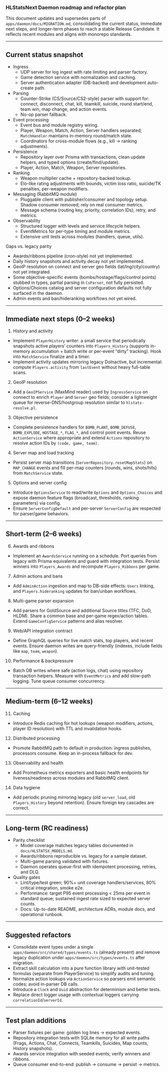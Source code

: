 ### HLStatsNext Daemon roadmap and refactor plan

This document updates and supersedes parts of `apps/daemon/docs/MIGRATION.md`, consolidating the current status, immediate next steps, and longer-term phases to reach a stable Release Candidate. It reflects recent modules and aligns with monorepo standards.

---

## Current status snapshot

- Ingress
  - UDP server for log ingest with rate limiting and parser factory.
  - Game detection service with normalization and caching.
  - Server authentication adapter (DB-backed) and development auto-create path.
- Parsing
  - Counter-Strike (CS/Source/CS2-style) parser with support for: connect, disconnect, chat, kill, teamkill, suicide, round start/end, team win, map change, and action events.
  - No-op parser fallback.
- Event processing
  - Event bus and module registry wiring.
  - Player, Weapon, Match, Action, Server handlers separated; `MatchHandler` maintains in-memory round/match state.
  - Coordinators for cross-module flows (e.g., kill → ranking adjustments).
- Persistence
  - Repository layer over Prisma with transactions, clean update helpers, and typed options (create/find/update).
  - Player, Action, Match, Weapon, Server repositories.
- Ranking
  - Weapon multiplier cache + repository-backed lookup.
  - Elo-like rating adjustments with bounds, victim loss ratio, suicide/TK penalties, per-weapon modifiers.
- Messaging (RabbitMQ module)
  - Pluggable client with publisher/consumer and topology setup. Shadow consumer removed; rely on real consumer metrics.
  - Message schema (routing key, priority, correlation IDs), retry, and metrics.
- Observability
  - Structured logger with levels and service lifecycle helpers.
  - EventMetrics for per-type timing and module metrics.
  - Extensive unit tests across modules (handlers, queue, utils).

Gaps vs. legacy parity

- Awards/ribbons pipeline (cron-style) not yet implemented.
- Daily history snapshots and activity decay not yet implemented.
- GeoIP resolution on connect and server geo fields (lat/lng/city/country) not yet integrated.
- Some objective-specific events (bombs/hostage/flags/control points) stubbed in types, partial parsing in `CsParser`, not fully persisted.
- Options/Choices catalog and server configuration defaults not fully surfaced in the daemon.
- Admin events and ban/hideranking workflows not yet wired.

---

## Immediate next steps (0–2 weeks)

1. History and activity

- Implement `PlayerHistory` writer: a small service that periodically snapshots active players’ counters into `Players_History` (supports in-memory accumulation + batch write or per-event “dirty” tracking). Hook into `MatchService` finalize and a timer.
- Implement activity updates mirroring legacy DoInactive, but incremental: compute `Players.activity` from `lastEvent` without heavy full-table scans.

2. GeoIP resolution

- Add a `GeoIPService` (MaxMind reader) used by `IngressService` on connect to enrich `Player` and `Server` geo fields; consider a lightweight queue for reverse-DNS/hostgroup resolution similar to `hlstats-resolve.pl`.

3. Objective persistence

- Complete persistence handlers for `BOMB_PLANT`, `BOMB_DEFUSE`, `BOMB_EXPLODE`, `HOSTAGE_*`, `FLAG_*`, and control point events. Reuse `ActionService` where appropriate and extend `Actions` repository to resolve action IDs by `(code, game, team)`.

4. Server map and load tracking

- Persist server map transitions (`ServerRepository.resetMapStats`) on `MAP_CHANGE` events and fill per-map counters (rounds, wins, shots/hits) from `MatchService` state.

5. Options and server config

- Introduce `OptionsService` to read/write `Options` and `Options_Choices` and expose daemon feature flags (broadcast, thresholds, ranking parameters) via config.
- Ensure `ServerConfigDefault` and per-server `ServerConfig` are respected for parser/game behaviors.

---

## Short-term (2–6 weeks)

6. Awards and ribbons

- Implement an `AwardsService` running on a schedule. Port queries from legacy with Prisma equivalents and guard with integration tests. Persist winners into `Players_Awards` and recompute `Players_Ribbons` per game.

7. Admin actions and bans

- Add `AdminAction` ingestion and map to DB-side effects: `Users` linking, and `Players.hideranking` updates for ban/unban workflows.

8. Multi-game parser expansion

- Add parsers for GoldSource and additional Source titles (TFC, DoD, HLDM). Share a common base and per-game regex/action tables. Extend `GameConfigService` patterns and alias resolver.

9. Web/API integration contract

- Define GraphQL queries for live match stats, top players, and recent events. Ensure daemon writes are query-friendly (indexes, include fields like `map`, `team`, `weapon`).

10. Performance & backpressure

- Batch DB writes where safe (action logs, chat) using repository transaction helpers. Measure with `EventMetrics` and add slow-path logging. Tune queue consumer concurrency.

---

## Medium-term (6–12 weeks)

11. Caching

- Introduce Redis caching for hot lookups (weapon modifiers, actions, player ID resolution) with TTL and invalidation hooks.

12. Distributed processing

- Promote RabbitMQ path to default in production: ingress publishes, processors consume. Keep an in-process fallback for dev.

13. Observability and health

- Add Prometheus metrics exporters and basic health endpoints for liveness/readiness across modules and RabbitMQ client.

14. Data hygiene

- Add periodic pruning mirroring legacy (old `server_load`, old `Players_History` beyond retention). Ensure foreign key cascades are correct.

---

## Long-term (RC readiness)

- Parity checklist
  - Model coverage matches legacy tables documented in `docs/HLSTATSX_MODELS.md`.
  - Awards/ribbons reproducible vs. legacy for a sample dataset.
  - Multi-game parsing validated with fixtures.
  - Daemon operates queue-first with idempotent processing, retries, and DLQ.
- Quality gates
  - Lint/type/test green; 90%+ unit coverage handlers/services, 80% critical integration, smoke e2e.
  - Performance: target P95 event processing < 25ms per event in standard queue; sustained ingest rate sized to expected server counts.
  - Docs: Up-to-date README, architecture ADRs, module docs, and operational runbook.

---

## Suggested refactors

- Consolidate event types under a single `apps/daemon/src/shared/types/events.ts` (already present) and remove legacy duplication under `apps/daemon/src/types/events.ts` after migration.
- Extract skill calculation into a pure function library with unit-tested formulas (separate from PlayerService) to simplify audits and tuning.
- Normalize action lookups via `ActionService` so parsers emit semantic codes; avoid in-parser DB calls.
- Introduce a `Clock` and `Uuid` abstraction for determinism and better tests.
- Replace direct logger usage with contextual loggers carrying `correlationId`/`serverId`.

---

## Test plan additions

- Parser fixtures per game: golden log lines → expected events.
- Repository integration tests with SQLite memory for all write paths (Frags, Actions, Chat, Connects, Teamkills, Suicides, Map counts, History snapshots).
- Awards service integration with seeded events; verify winners and ribbons.
- Queue consumer end-to-end: publish → consume → persist → metrics.
